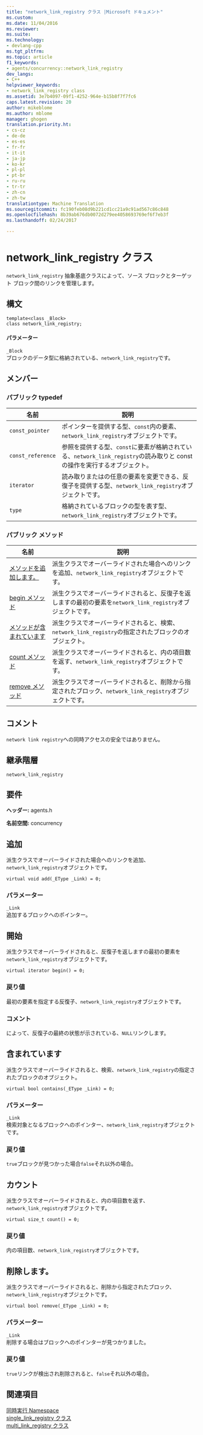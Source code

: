 ```yaml
---
title: "network_link_registry クラス |Microsoft ドキュメント"
ms.custom: 
ms.date: 11/04/2016
ms.reviewer: 
ms.suite: 
ms.technology:
- devlang-cpp
ms.tgt_pltfrm: 
ms.topic: article
f1_keywords:
- agents/concurrency::network_link_registry
dev_langs:
- C++
helpviewer_keywords:
- network_link_registry class
ms.assetid: 3e7b4097-09f1-4252-964e-b15b8f7f7fc6
caps.latest.revision: 20
author: mikeblome
ms.author: mblome
manager: ghogen
translation.priority.ht:
- cs-cz
- de-de
- es-es
- fr-fr
- it-it
- ja-jp
- ko-kr
- pl-pl
- pt-br
- ru-ru
- tr-tr
- zh-cn
- zh-tw
translationtype: Machine Translation
ms.sourcegitcommit: fc190feb08d9b221cd1cc21a9c91ad567c86c848
ms.openlocfilehash: 8b39ab676db0072d279ee4058693769ef6f7eb3f
ms.lasthandoff: 02/24/2017

---
```

# <a name="networklinkregistry-class"></a>network_link_registry クラス
`network_link_registry` 抽象基底クラスによって、ソース ブロックとターゲット ブロック間のリンクを管理します。  
  
## <a name="syntax"></a>構文  
  
```
template<class _Block>
class network_link_registry;
```  
  
#### <a name="parameters"></a>パラメーター  
 `_Block`  
 ブロックのデータ型に格納されている、`network_link_registry`です。  
  
## <a name="members"></a>メンバー  
  
### <a name="public-typedefs"></a>パブリック typedef  
  
|名前|説明|  
|----------|-----------------|  
|`const_pointer`|ポインターを提供する型、`const`内の要素、`network_link_registry`オブジェクトです。|  
|`const_reference`|参照を提供する型、`const`に要素が格納されている、`network_link_registry`の読み取りと const の操作を実行するオブジェクト。|  
|`iterator`|読み取りまたはの任意の要素を変更できる、反復子を提供する型、`network_link_registry`オブジェクトです。|  
|`type`|格納されているブロックの型を表す型、`network_link_registry`オブジェクトです。|  
  
### <a name="public-methods"></a>パブリック メソッド  
  
|名前|説明|  
|----------|-----------------|  
|[メソッドを追加します。](#add)|派生クラスでオーバーライドされた場合へのリンクを追加、`network_link_registry`オブジェクトです。|  
|[begin メソッド](#begin)|派生クラスでオーバーライドされると、反復子を返しますの最初の要素を`network_link_registry`オブジェクトです。|  
|[メソッドが含まれています](#contains)|派生クラスでオーバーライドされると、検索、`network_link_registry`の指定されたブロックのオブジェクト。|  
|[count メソッド](#count)|派生クラスでオーバーライドされると、内の項目数を返す、`network_link_registry`オブジェクトです。|  
|[remove メソッド](#remove)|派生クラスでオーバーライドされると、削除から指定されたブロック、`network_link_registry`オブジェクトです。|  
  
## <a name="remarks"></a>コメント  
 `network link registry`への同時アクセスの安全ではありません。  
  
## <a name="inheritance-hierarchy"></a>継承階層  
 `network_link_registry`  
  
## <a name="requirements"></a>要件  
 **ヘッダー:** agents.h  
  
 **名前空間:** concurrency  
  
##  <a name="a-nameadda-add"></a><a name="add"></a>追加 

 派生クラスでオーバーライドされた場合へのリンクを追加、`network_link_registry`オブジェクトです。  
  
```
virtual void add(_EType _Link) = 0;
```  
  
### <a name="parameters"></a>パラメーター  
 `_Link`  
 追加するブロックへのポインター。  
  
##  <a name="a-namebegina-begin"></a><a name="begin"></a>開始 

 派生クラスでオーバーライドされると、反復子を返しますの最初の要素を`network_link_registry`オブジェクトです。  
  
```
virtual iterator begin() = 0;
```  
  
### <a name="return-value"></a>戻り値  
 最初の要素を指定する反復子、`network_link_registry`オブジェクトです。  
  
### <a name="remarks"></a>コメント  
 によって、反復子の最終の状態が示されている、`NULL`リンクします。  
  
##  <a name="a-namecontainsa-contains"></a><a name="contains"></a>含まれています 

 派生クラスでオーバーライドされると、検索、`network_link_registry`の指定されたブロックのオブジェクト。  
  
```
virtual bool contains(_EType _Link) = 0;
```  
  
### <a name="parameters"></a>パラメーター  
 `_Link`  
 検索対象となるブロックへのポインター、`network_link_registry`オブジェクトです。  
  
### <a name="return-value"></a>戻り値  
 `true`ブロックが見つかった場合`false`それ以外の場合。  
  
##  <a name="a-namecounta-count"></a><a name="count"></a>カウント 

 派生クラスでオーバーライドされると、内の項目数を返す、`network_link_registry`オブジェクトです。  
  
```
virtual size_t count() = 0;
```  
  
### <a name="return-value"></a>戻り値  
 内の項目数、`network_link_registry`オブジェクトです。  
  
##  <a name="a-nameremovea-remove"></a><a name="remove"></a>削除します。 

 派生クラスでオーバーライドされると、削除から指定されたブロック、`network_link_registry`オブジェクトです。  
  
```
virtual bool remove(_EType _Link) = 0;
```  
  
### <a name="parameters"></a>パラメーター  
 `_Link`  
 削除する場合はブロックへのポインターが見つかりました。  
  
### <a name="return-value"></a>戻り値  
 `true`リンクが検出され削除されると、`false`それ以外の場合。  
  
## <a name="see-also"></a>関連項目  
 [同時実行 Namespace](concurrency-namespace.md)   
 [single_link_registry クラス](single-link-registry-class.md)   
 [multi_link_registry クラス](multi-link-registry-class.md)

